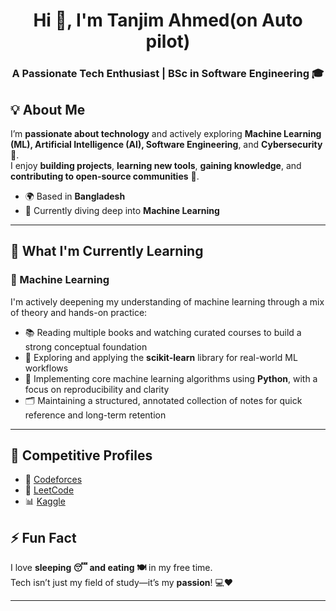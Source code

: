 <h1 align="center">Hi 👋, I'm Tanjim Ahmed(on Auto pilot)</h1>
<h3 align="center">A Passionate Tech Enthusiast | BSc in Software Engineering 🎓</h3>

## 💡 About Me  
I’m **passionate about technology** and actively exploring **Machine Learning (ML), Artificial Intelligence (AI), Software Engineering**, and **Cybersecurity** 🔐.  
I enjoy **building projects**, **learning new tools**, **gaining knowledge**, and **contributing to open-source communities** 🌱.

- 🌍 Based in **Bangladesh**  
- 🔭 Currently diving deep into **Machine Learning**  

---

## 🧠 What I'm Currently Learning

### 🚀 Machine Learning  
I'm actively deepening my understanding of machine learning through a mix of theory and hands-on practice:

- 📚 Reading multiple books and watching curated courses to build a strong conceptual foundation  
- 🧠 Exploring and applying the **scikit-learn** library for real-world ML workflows  
- 🐍 Implementing core machine learning algorithms using **Python**, with a focus on reproducibility and clarity  
- 🗂️ Maintaining a structured, annotated collection of notes for quick reference and long-term retention  

---
## 🔗 Competitive Profiles

- 🧮 [Codeforces](https://codeforces.com/profile/paladinsghost)
- 🧠 [LeetCode]([https://leetcode.com/tanjim001])
- 📊 [Kaggle](https://www.kaggle.com/syedtanjimahmed)

## ⚡ Fun Fact  
I love **sleeping 😴 and eating 🍽️** in my free time.  
Tech isn’t just my field of study—it’s my **passion**! 💻❤️

---
